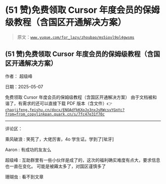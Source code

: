 # (51 赞)免费领取 Cursor 年度会员的保姆级教程（含国区开通解决方案）

> 原文：[`www.yuque.com/for_lazy/zhoubao/ms5iovl9ol4gwsms`](https://www.yuque.com/for_lazy/zhoubao/ms5iovl9ol4gwsms)

## (51 赞)免费领取 Cursor 年度会员的保姆级教程（含国区开通解决方案）

作者： 超级峰

日期：2025-05-07

免费领取 Cursor 年度会员的保姆级教程（含国区开通解决方案） 由于文档被和谐了，有需求的还可以直接下载 PDF 版本（含文件）👉  [`chaojifeng.feishu.cn/docx/ENOAdfkKXoJx3nxJsRWcsvYGnYc?from=from_copylink`](https://chaojifeng.feishu.cn/docx/ENOAdfkKXoJx3nxJsRWcsvYGnYc?from=from_copylink)[`pan.quark.cn/s/7fc47e31f70c`](https://pan.quark.cn/s/7fc47e31f70c)

* * *

评论区：

乘风破浪 : 笑死了，大佬厉害，4o 学生证。学到了[呲牙]

Aaron : 有成功的友友么

超级峰 : 互助群里有一些小伙伴是成了的，这次的福利确实难度有点大，要求信息也一直在变化。 可能是被薅太多了，对国区谨慎多了

珊瑚虫 : 看不到文章